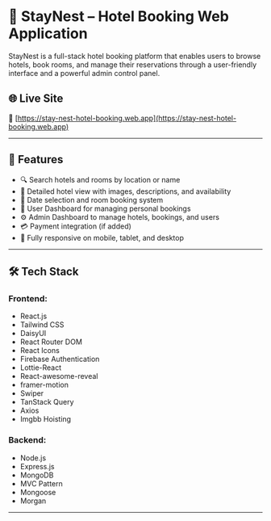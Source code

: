 # 🏨 StayNest – Hotel Booking Web Application

StayNest is a full-stack hotel booking platform that enables users to browse hotels, book rooms, and manage their reservations through a user-friendly interface and a powerful admin control panel.

## 🌐 Live Site

🔗 [https://stay-nest-hotel-booking.web.app](https://stay-nest-hotel-booking.web.app)

---


## 🚀 Features

- 🔍 Search hotels and rooms by location or name
- 🏨 Detailed hotel view with images, descriptions, and availability
- 📅 Date selection and room booking system
- 🧑 User Dashboard for managing personal bookings
- ⚙️ Admin Dashboard to manage hotels, bookings, and users
- 💳 Payment integration (if added)
- 📱 Fully responsive on mobile, tablet, and desktop

---

## 🛠️ Tech Stack

### Frontend:
- React.js
- Tailwind CSS
- DaisyUI
- React Router DOM
- React Icons
- Firebase Authentication
- Lottie-React
- React-awesome-reveal
- framer-motion
- Swiper
- TanStack Query
- Axios
- Imgbb Hoisting

### Backend:
- Node.js
- Express.js
- MongoDB
- MVC Pattern
- Mongoose
- Morgan

---


